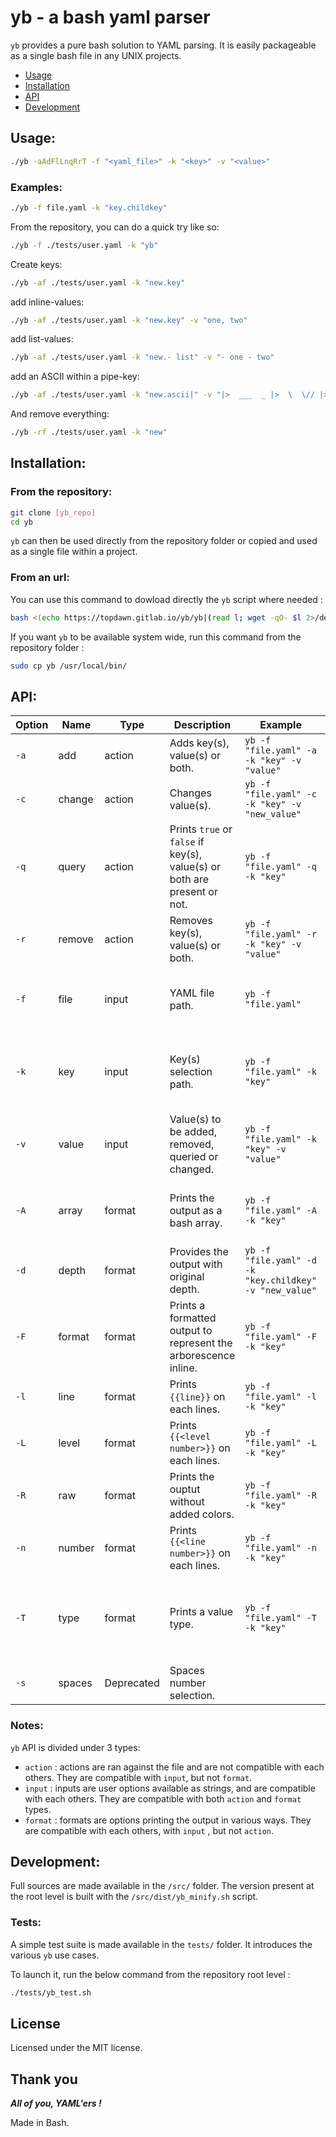 # yb - a bash yaml parser

`yb` provides a pure bash solution to YAML parsing. It is easily packageable as a single bash file in any UNIX projects.

- [Usage](#Usage)
- [Installation](#Installation)
- [API](#API)
- [Development](#Development)

## Usage:

```bash
./yb -aAdFlLnqRrT -f "<yaml_file>" -k "<key>" -v "<value>"
```

### Examples:

```bash
./yb -f file.yaml -k "key.childkey"
```

From the repository, you can do a quick try like so:
```bash
./yb -f ./tests/user.yaml -k "yb"
```

Create keys:
```bash
./yb -af ./tests/user.yaml -k "new.key"
```

add inline-values:
```bash
./yb -af ./tests/user.yaml -k "new.key" -v "one, two"
```

add list-values:
```bash
./yb -af ./tests/user.yaml -k "new.- list" -v "- one - two"
```

add an ASCII within a pipe-key:
```bash
./yb -af ./tests/user.yaml -k "new.ascii|" -v "|>  ___  _ |>  \  \// |>   \  / |>   / / |>  /_/"
```

And remove everything:
```bash
./yb -rf ./tests/user.yaml -k "new"
```

## Installation:

### From the repository:

```bash
git clone [yb_repo]
cd yb
```

`yb` can then be used directly from the repository folder or copied and used as a single file within a project.

### From an url:

You can use this command to dowload directly the `yb` script where needed :

```bash
bash <(echo https://topdawn.gitlab.io/yb/yb|(read l; wget -qO- $l 2>/dev/null || curl -L $l));
```

If you want `yb` to be available system wide, run this command from the repository folder :

```bash
sudo cp yb /usr/local/bin/
```

## API:

| Option | Name | Type | Description | Example | Notes |
| ------ | ------ | ------ | ------ | ------ | ------ |
| `-a`   | add    | action | Adds key(s), value(s) or both. | `yb -f "file.yaml" -a -k "key" -v "value"` | |
| `-c`   | change | action | Changes value(s). | `yb -f "file.yaml" -c -k "key" -v "new_value"` | |
| `-q`   | query  | action | Prints `true` or `false` if key(s), value(s) or both are present or not. | `yb -f "file.yaml" -q -k "key"` |        |
| `-r`   | remove | action | Removes key(s), value(s) or both. | `yb -f "file.yaml" -r -k "key" -v "value"` | |
| `-f`   | file   | input  | YAML file path. | `yb -f "file.yaml"`| A file can be presented without the `-f` option, as the `$1` option. |
| `-k`   | key    | input  | Key(s) selection path. | `yb -f "file.yaml" -k "key"` | Support keys in this format :`key`, `key.childkey`, `- list-key`, `pipe-key|`. Multiple key(s) can be provided with a `.` as the separator.|
| `-v`   | value  | input  | Value(s) to be added, removed, queried or changed. | `yb -f "file.yaml" -k "key" -v "value"` | Support values in this format : `value`,  `- list-value`, `|> pipe-value`. |
| `-A`   | array  | format | Prints the output as a bash array. | `yb -f "file.yaml" -A -k "key"` | Will provide a different formatting if used with `-F` or `-d`. |
| `-d`   | depth  | format | Provides the output with original depth. | `yb -f "file.yaml" -d -k "key.childkey" -v "new_value"`  |        |
| `-F`   | format | format | Prints a formatted output to represent the arborescence inline. | `yb -f "file.yaml" -F -k "key"` | Will provide a different formatting if used with `-A` or `-d`. |
| `-l`   | line   | format | Prints `{{line}}` on each lines. | `yb -f "file.yaml" -l -k "key"` | |
| `-L`   | level  | format | Prints `{{<level number>}}` on each lines. | `yb -f "file.yaml" -L -k "key"` | |
| `-R`   | raw    | format | Prints the ouptut without added colors. | `yb -f "file.yaml" -R -k "key"` | |
| `-n`   | number | format | Prints `{{<line number>}}` on each lines. | `yb -f "file.yaml" -n -k "key"` | |
| `-T`   | type   | format | Prints a value type. | `yb -f "file.yaml" -T -k "key"` | Supports `null`, `boolean`, `integers`, `floating numbers`, `string`. |
| `-s`   | spaces | Deprecated | Spaces number selection. | | |

### Notes:

`yb` API is divided under 3 types:
- `action` : actions are ran against the file and are not compatible with each others. They are compatible with `input`, but not `format`.
- `input` : inputs are user options available as strings, and are compatible with each others. They are compatible with both `action` and `format` types.
- `format` : formats are options printing the output in various ways. They are compatible with each others, with `input` , but not `action`.

## Development:

Full sources are made available in the `/src/` folder. The version present at the root level is built with the `/src/dist/yb_minify.sh` script.

### Tests:

A simple test suite is made available in the `tests/` folder. It introduces the various `yb` use cases.

To launch it, run the below command from the repository root level :
```bash
./tests/yb_test.sh
```

## License

Licensed under the MIT license.

## Thank you

***All of you, YAML'ers !***

Made in Bash.
